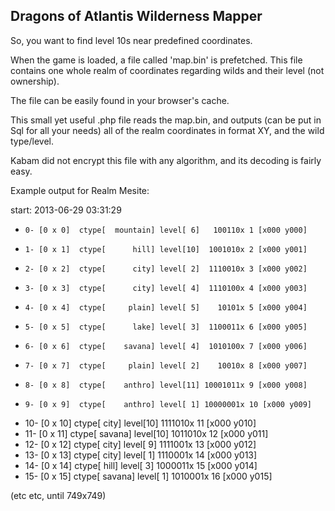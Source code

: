 Dragons of Atlantis Wilderness Mapper
-------------------------------------

So, you want to find level 10s near predefined coordinates.

When the game is loaded, a file called 'map.bin' is prefetched. 
This file contains one whole realm of coordinates regarding wilds and their level (not ownership).

The file can be easily found in your browser's cache.

This small yet useful .php file reads the map.bin, and outputs (can be put in Sql for all your needs) all of
the realm coordinates in format XY, and the wild type/level.

Kabam did not encrypt this file with any algorithm, and its decoding is fairly easy.

Example output for Realm Mesite:

start: 2013-06-29 03:31:29
-     0- [0 x 0]  ctype[  mountain] level[ 6]   100110x 1 [x000 y000]
-     1- [0 x 1]  ctype[      hill] level[10]  1001010x 2 [x000 y001]
-     2- [0 x 2]  ctype[      city] level[ 2]  1110010x 3 [x000 y002]
-     3- [0 x 3]  ctype[      city] level[ 4]  1110100x 4 [x000 y003]
-     4- [0 x 4]  ctype[     plain] level[ 5]    10101x 5 [x000 y004]
-     5- [0 x 5]  ctype[      lake] level[ 3]  1100011x 6 [x000 y005]
-     6- [0 x 6]  ctype[    savana] level[ 4]  1010100x 7 [x000 y006]
-     7- [0 x 7]  ctype[     plain] level[ 2]    10010x 8 [x000 y007]
-     8- [0 x 8]  ctype[    anthro] level[11] 10001011x 9 [x000 y008]
-     9- [0 x 9]  ctype[    anthro] level[ 1] 10000001x 10 [x000 y009]
-    10- [0 x 10]  ctype[      city] level[10]  1111010x 11 [x000 y010]
-    11- [0 x 11]  ctype[    savana] level[10]  1011010x 12 [x000 y011]
-    12- [0 x 12]  ctype[      city] level[ 9]  1111001x 13 [x000 y012]
-    13- [0 x 13]  ctype[      city] level[ 1]  1110001x 14 [x000 y013]
-    14- [0 x 14]  ctype[      hill] level[ 3]  1000011x 15 [x000 y014]
-    15- [0 x 15]  ctype[    savana] level[ 1]  1010001x 16 [x000 y015]

(etc etc, until 749x749)
